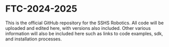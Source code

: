 # FTC-2024-2025
This is the official GitHub repository for the SSHS Robotics.  All code will be uploaded and edited here, with versions also included.  Other various information will also be included here such as links to code examples, sdk, and installation processes.  
